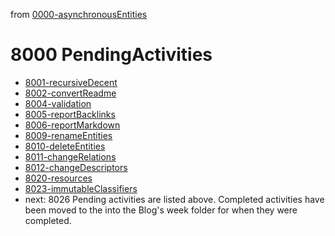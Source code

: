from [0000-asynchronousEntities](../0000-asynchronousEntities.md)
# 8000 PendingActivities
- [8001-recursiveDecent](../6blog/21/21-3%20Q3/2133/8001-recursiveDecent.md)
- [8002-convertReadme](../6blog/21/21-3%20Q3/2132/8002-convertReadme.md)
- [8004-validation](8004-validation.md)
- [8005-reportBacklinks](8005-reportBacklinks.md)
- [8006-reportMarkdown](8006-reportMarkdown.md)
- [8009-renameEntities](8009-renameEntities.md)
- [8010-deleteEntities](8010-deleteEntities.md)
- [8011-changeRelations](8011-changeRelations.md)
- [8012-changeDescriptors](8012-changeDescriptors.md)
- [8020-resources](8020-resources.md)
- [8023-immutableClassifiers](8023-immutableClassifiers.md)
- next: 8026
Pending activities are listed above. Completed activities have been moved to the into the Blog's week folder for when they were completed.